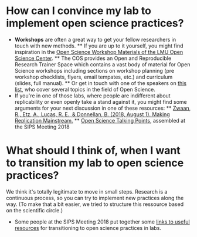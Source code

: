 # How can I convince my lab to implement open science practices?

* **Workshops** are often a great way to get your fellow researchers in touch with new methods.
** If you are up to it yourself, you might find inspiration in the [Open Science Workshop Materials of the LMU Open Science Center](https://osf.io/zjrhu/).
** The COS provides an Open and Reproducible Research Trainer Space which contains a vast body of material for Open Science workshops including sections on workshop planning (pre workshop checklists, flyers, email tempates, etc.) and curriculum (slides, full manual).
** Or get in touch with one of the speakers on [this list](https://osf.io/tbkzh/wiki/Speakers%20for%20talks%20and%20workshops%20on%20Open%20Science%20topics/), who cover several topics in the field of Open Science.
* If you're in one of those labs, where people are indifferent about replicability or even openly take a stand against it, you might find some arguments for your next discussion in one of these resources:
** [Zwaan, R., Etz, A., Lucas, R. E., & Donnellan, B. (2018, August 1). Making Replication Mainstream.](https://doi.org/10.31234/osf.io/4tg9c)
** [Open Science Talking Points](https://docs.google.com/document/d/1CJFdbxD9Z7xCWpXPW8XIKKpoXK-TGk9_SsVIqw9FhiM/edit), assembled at the SIPS Meeting 2018

# What should I think of, when I want to transition my lab to open science practices?

We think it's totally legitimate to move in small steps. Research is a continuous process, so you can try to implement new practices along the way. (To make that a bit easier, we tried to structure this ressource based on the scientific circle.)

* Some people at the SIPS Meeting 2018 put together some [links to useful resources](https://osf.io/f529n/wiki/home/ ) for transitioning to open science practices in labs.
